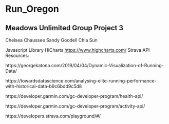 # Run_Oregon

## Meadows Unlimited Group Project 3
Chelsea Chaussee
Sandy Goodell
Chia Sun


Javascript Library HiCharts https://www.highcharts.com/
Strava API
Resources:
 <p>https://georgekatona.com/2019/04/04/Dynamic-Visualization-of-Running-Data/</p>
 <p>https://towardsdatascience.com/analysing-elite-running-performance-with-historical-data-b9c6bdd9c5d8</p>
 <p>https://developer.garmin.com/gc-developer-program/health-api/</p>
 <p>https://developer.garmin.com/gc-developer-program/activity-api/</p>
 <p>https://developers.strava.com/playground/#/</p>
